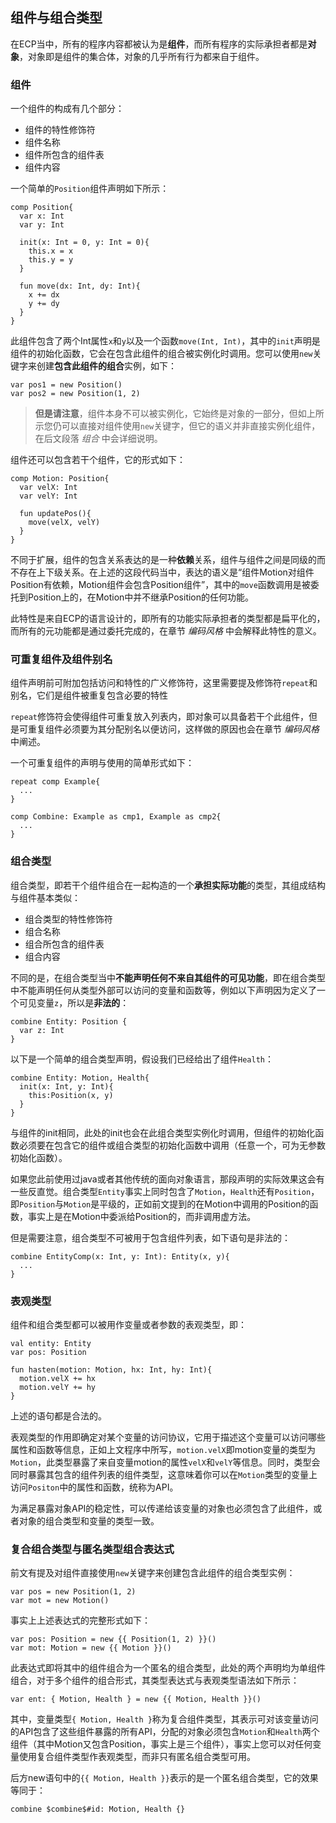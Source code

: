 ## 组件与组合类型

在ECP当中，所有的程序内容都被认为是**组件**，而所有程序的实际承担者都是**对象**，对象即是组件的集合体，对象的几乎所有行为都来自于组件。

### 组件

一个组件的构成有几个部分：
- 组件的特性修饰符
- 组件名称
- 组件所包含的组件表
- 组件内容

一个简单的`Position`组件声明如下所示：

```ecp
comp Position{
  var x: Int
  var y: Int

  init(x: Int = 0, y: Int = 0){
    this.x = x
    this.y = y
  }

  fun move(dx: Int, dy: Int){
    x += dx
    y += dy
  }
}
```

此组件包含了两个Int属性`x`和`y`以及一个函数`move(Int, Int)`，其中的`init`声明是组件的初始化函数，它会在包含此组件的组合被实例化时调用。您可以使用`new`关键字来创建**包含此组件的组合**实例，如下：

```ecs
var pos1 = new Position()
var pos2 = new Position(1, 2)
```

> **但是请注意**，组件本身不可以被实例化，它始终是对象的一部分，但如上所示您仍可以直接对组件使用`new`关键字，但它的语义并非直接实例化组件，在后文段落 *组合* 中会详细说明。

组件还可以包含若干个组件，它的形式如下：

```ecp
comp Motion: Position{
  var velX: Int
  var velY: Int

  fun updatePos(){
    move(velX, velY)
  }
}
```

不同于扩展，组件的包含关系表达的是一种**依赖**关系，组件与组件之间是同级的而不存在上下级关系。在上述的这段代码当中，表达的语义是“组件Motion对组件Position有依赖，Motion组件会包含Position组件”，其中的`move`函数调用是被委托到Position上的，在Motion中并不继承Position的任何功能。

此特性是来自ECP的语言设计的，即所有的功能实际承担者的类型都是扁平化的，而所有的元功能都是通过委托完成的，在章节 *编码风格* 中会解释此特性的意义。

### 可重复组件及组件别名

组件声明前可附加包括访问和特性的广义修饰符，这里需要提及修饰符`repeat`和别名，它们是组件被重复包含必要的特性

`repeat`修饰符会使得组件可重复放入列表内，即对象可以具备若干个此组件，但是可重复组件必须要为其分配别名以便访问，这样做的原因也会在章节 *编码风格* 中阐述。

一个可重复组件的声明与使用的简单形式如下：

```ecs
repeat comp Example{
  ...
}

comp Combine: Example as cmp1, Example as cmp2{
  ...
}
```

### 组合类型

组合类型，即若干个组件组合在一起构造的一个**承担实际功能**的类型，其组成结构与组件基本类似：
- 组合类型的特性修饰符
- 组合名称
- 组合所包含的组件表
- 组合内容

不同的是，在组合类型当中**不能声明任何不来自其组件的可见功能**，即在组合类型中不能声明任何从类型外部可以访问的变量和函数等，例如以下声明因为定义了一个可见变量`z`，所以是**非法的**：

```ecp
combine Entity: Position {
  var z: Int
}
```

以下是一个简单的组合类型声明，假设我们已经给出了组件`Health`：

```ecp
combine Entity: Motion, Health{
  init(x: Int, y: Int){
    this:Position(x, y)
  }
}
```

与组件的init相同，此处的init也会在此组合类型实例化时调用，但组件的初始化函数必须要在包含它的组件或组合类型的初始化函数中调用（任意一个，可为无参数初始化函数）。

如果您此前使用过java或者其他传统的面向对象语言，那段声明的实际效果这会有一些反直觉。组合类型`Entity`事实上同时包含了`Motion`，`Health`还有`Position`，即`Position`与`Motion`是平级的，正如前文提到的在Motion中调用的Position的函数，事实上是在Motion中委派给Position的，而非调用虚方法。

但是需要注意，组合类型不可被用于包含组件列表，如下语句是非法的：

```ecp
combine EntityComp(x: Int, y: Int): Entity(x, y){
  ...
}
```

### 表观类型

组件和组合类型都可以被用作变量或者参数的表观类型，即：

```ecs
val entity: Entity
var pos: Position

fun hasten(motion: Motion, hx: Int, hy: Int){
  motion.velX += hx
  motion.velY += hy
}
```

上述的语句都是合法的。

表观类型的作用即确定对某个变量的访问协议，它用于描述这个变量可以访问哪些属性和函数等信息，正如上文程序中所写，`motion.velX`即motion变量的类型为`Motion`，此类型暴露了来自变量motion的属性`velX`和`velY`等信息。同时，类型会同时暴露其包含的组件列表的组件类型，这意味着你可以在`Motion`类型的变量上访问`Positon`中的属性和函数，统称为API。

为满足暴露对象API的稳定性，可以传递给该变量的对象也必须包含了此组件，或者对象的组合类型和变量的类型一致。

### 复合组合类型与匿名类型组合表达式

前文有提及对组件直接使用`new`关键字来创建包含此组件的组合类型实例：

```ecs
var pos = new Position(1, 2)
var mot = new Motion()
```

事实上上述表达式的完整形式如下：

```ecs
var pos: Position = new {{ Position(1, 2) }}()
var mot: Motion = new {{ Motion }}()
```

此表达式即将其中的组件组合为一个匿名的组合类型，此处的两个声明均为单组件组合，对于多个组件的组合形式，其类型表达式与表观类型语法如下所示：

```ecs
var ent: { Motion, Health } = new {{ Motion, Health }}()
```

其中，变量类型`{ Motion, Health }`称为复合组件类型，其表示可对该变量访问的API包含了这些组件暴露的所有API，分配的对象必须包含`Motion`和`Health`两个组件（其中Motion又包含Position，事实上是三个组件），事实上您可以对任何变量使用复合组件类型作表观类型，而非只有匿名组合类型可用。

后方new语句中的`{{ Motion, Health }}`表示的是一个匿名组合类型，它的效果等同于：

```ecp
combine $combine$#id: Motion, Health {}
```